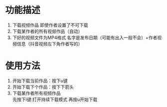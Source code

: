 # 功能描述
  1. 下载视频作品 即使作者设置了不可下载 
  2. 下载某作者的所有视频作品（自动）
  3. 下好的视频文件为MP4格式 名字是发布日期（可能有出入一般不会）+作者视频信息（抖音视频左下角作者写的）
  

# 使用方法
  1. 开始下载当前作品：按下u键
  2. 开始下载下个作品：按下下箭头
  3. 下载某作者所有视频作品  
      先按下i键:打开持续下载模式
      再按u开始下载

